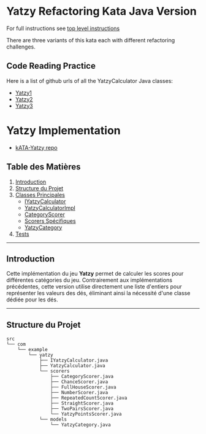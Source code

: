 Yatzy Refactoring Kata Java Version
===================================

For full instructions see [top level instructions](../README.md)

There are three variants of this kata each with different refactoring challenges.

## Code Reading Practice
Here is a list of github urls of all the YatzyCalculator Java classes:

* [Yatzy1](https://github.com/emilybache/Yatzy-Refactoring-Kata/blob/main/java/src/main/java/org/codingdojo/yatzy1/Yatzy1.java)
* [Yatzy2](https://github.com/emilybache/Yatzy-Refactoring-Kata/blob/main/java/src/main/java/org/codingdojo/yatzy2/Yatzy2.java)
* [Yatzy3](https://github.com/emilybache/Yatzy-Refactoring-Kata/blob/main/java/src/main/java/org/codingdojo/yatzy3/Yatzy3.java)

# Yatzy Implementation

* [kATA-Yatzy repo](https://github.com/bel-zak/Omnilog-Kata-Datanumia/tree/main/java) 

## Table des Matières

1. [Introduction](#introduction)
2. [Structure du Projet](#structure-du-projet)
3. [Classes Principales](https://github.com/bel-zak/Omnilog-Kata-Datanumia/tree/main/java/src/main/java/yatzy/refactoring/scorers)
    - [IYatzyCalculator](https://github.com/bel-zak/Omnilog-Kata-Datanumia/blob/main/java/src/main/java/yatzy/refactoring/interfaces/IYatzyCalculator.java)
    - [YatzyCalculatorImpl](https://github.com/bel-zak/Omnilog-Kata-Datanumia/blob/main/java/src/main/java/yatzy/refactoring/service/YatzyCalculatorImpl.java)
    - [CategoryScorer](https://github.com/bel-zak/Omnilog-Kata-Datanumia/blob/main/java/src/main/java/yatzy/refactoring/scorers/CategoryScorer.java)
    - [Scorers Spécifiques](https://github.com/bel-zak/Omnilog-Kata-Datanumia/blob/main/java/src/main/java/yatzy/refactoring/scorers/ChanceScorer.java)
    - [YatzyCategory](https://github.com/bel-zak/Omnilog-Kata-Datanumia/blob/main/java/src/main/java/yatzy/refactoring/models/YatzyCategory.java)
4. [Tests](https://github.com/bel-zak/Omnilog-Kata-Datanumia/tree/main/java/src/test/java/refactoring)

---

## Introduction

Cette implémentation du jeu **Yatzy** permet de calculer les scores pour différentes catégories du jeu. Contrairement aux implémentations précédentes, cette version utilise directement une liste d'entiers pour représenter les valeurs des dés, éliminant ainsi la nécessité d'une classe dédiée pour les dés.

---

## Structure du Projet

```plaintext
src
└── com
    └── example
        └── yatzy
            ├── IYatzyCalculator.java
            ├── YatzyCalculator.java
            └── scorers
                ├── CategoryScorer.java
                ├── ChanceScorer.java
                ├── FullHouseScorer.java
                ├── NumberScorer.java
                ├── RepeatedCountScorer.java
                ├── StraightScorer.java
                ├── TwoPairsScorer.java
                └── YatzyPointsScorer.java
            └── models
                └── YatzyCategory.java
